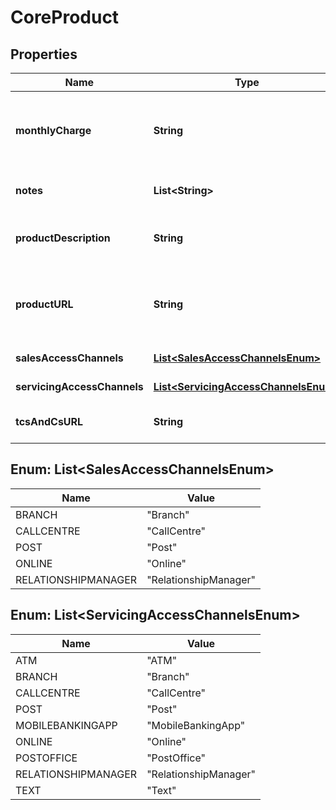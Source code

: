 
# CoreProduct

## Properties
Name | Type | Description | Notes
------------ | ------------- | ------------- | -------------
**monthlyCharge** | **String** | Any fees which can be included in a MonthlyCharge. A new field IncludedInMonthlyChargeIndicator in OtherFeeCharges section indicates whether the fees can be grouped in MonthlyCharge. |  [optional]
**notes** | **List&lt;String&gt;** | Optional additional notes to supplement the Core product details |  [optional]
**productDescription** | **String** | The description of the BCA product used for marketing purposes from a customer perspective. |  [optional]
**productURL** | **String** | URL provided by the organisation which redirects to the product (on live products only) available on an external website. There might be more than one product at a given URL. |  [optional]
**salesAccessChannels** | [**List&lt;SalesAccessChannelsEnum&gt;**](#List&lt;SalesAccessChannelsEnum&gt;) | Channels via which a customer can open a BCA. |  [optional]
**servicingAccessChannels** | [**List&lt;ServicingAccessChannelsEnum&gt;**](#List&lt;ServicingAccessChannelsEnum&gt;) | Channels via which customers can access BCA services. |  [optional]
**tcsAndCsURL** | **String** | URL provided by the financial institution which redirects to the BCA T&amp;Cs on an external website |  [optional]


<a name="List<SalesAccessChannelsEnum>"></a>
## Enum: List&lt;SalesAccessChannelsEnum&gt;
Name | Value
---- | -----
BRANCH | &quot;Branch&quot;
CALLCENTRE | &quot;CallCentre&quot;
POST | &quot;Post&quot;
ONLINE | &quot;Online&quot;
RELATIONSHIPMANAGER | &quot;RelationshipManager&quot;


<a name="List<ServicingAccessChannelsEnum>"></a>
## Enum: List&lt;ServicingAccessChannelsEnum&gt;
Name | Value
---- | -----
ATM | &quot;ATM&quot;
BRANCH | &quot;Branch&quot;
CALLCENTRE | &quot;CallCentre&quot;
POST | &quot;Post&quot;
MOBILEBANKINGAPP | &quot;MobileBankingApp&quot;
ONLINE | &quot;Online&quot;
POSTOFFICE | &quot;PostOffice&quot;
RELATIONSHIPMANAGER | &quot;RelationshipManager&quot;
TEXT | &quot;Text&quot;



